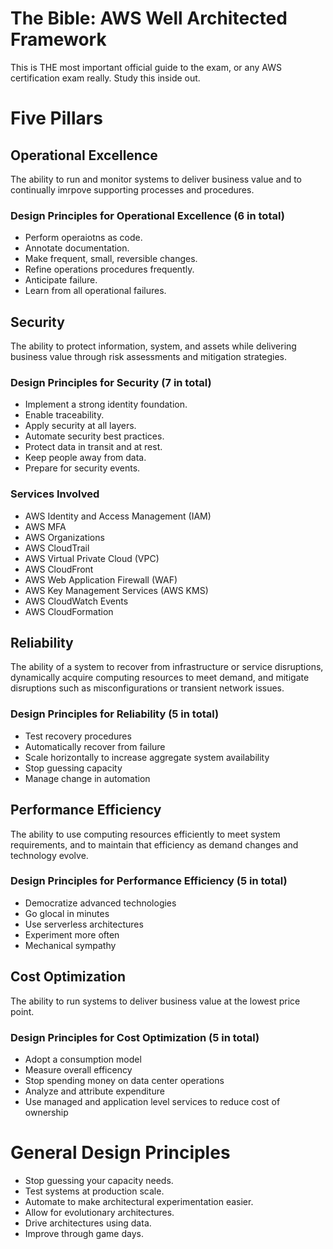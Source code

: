 # The Bible: AWS Well Architected Framework
This is THE most important official guide to the exam, or any AWS certification exam really. Study this inside out.

# Five Pillars
## Operational Excellence
The ability to run and monitor systems to deliver business value and to continually imrpove supporting processes and procedures.
### Design Principles for Operational Excellence (6 in total)
- Perform operaiotns as code.
- Annotate documentation.
- Make frequent, small, reversible changes.
- Refine operations procedures frequently.
- Anticipate failure.
- Learn from all operational failures.

## Security
The ability to protect information, system, and assets while delivering business value through risk assessments and mitigation strategies. 
### Design Principles for Security (7 in total)
- Implement a strong identity foundation.
- Enable traceability.
- Apply security at all layers.
- Automate security best practices.
- Protect data in transit and at rest.
- Keep people away from data.
- Prepare for security events.
### Services Involved
- AWS Identity and Access Management (IAM)
- AWS MFA
- AWS Organizations
- AWS CloudTrail
- AWS Virtual Private Cloud (VPC)
- AWS CloudFront
- AWS Web Application Firewall (WAF)
- AWS Key Management Services (AWS KMS)
- AWS CloudWatch Events
- AWS CloudFormation

## Reliability
The ability of a system to recover from infrastructure or service disruptions, dynamically acquire computing resources to meet demand, and mitigate disruptions such as misconfigurations or transient network issues.
### Design Principles for Reliability (5 in total)
- Test recovery procedures
- Automatically recover from failure
- Scale horizontally to increase aggregate system availability
- Stop guessing capacity
- Manage change in automation

## Performance Efficiency
The ability to use computing resources efficiently to meet system requirements, and to maintain that efficiency as demand changes and technology evolve.
### Design Principles for Performance Efficiency (5 in total)
- Democratize advanced technologies
- Go glocal in minutes
- Use serverless architectures
- Experiment more often
- Mechanical sympathy

## Cost Optimization
The ability to run systems to deliver business value at the lowest price point.
### Design Principles for Cost Optimization (5 in total)
- Adopt a consumption model
- Measure overall efficency
- Stop spending money on data center operations
- Analyze and attribute expenditure
- Use managed and application level services to reduce cost of ownership

# General Design Principles
- Stop guessing your capacity needs.
- Test systems at production scale.
- Automate to make architectural experimentation easier.
- Allow for evolutionary architectures.
- Drive architectures using data.
- Improve through game days.
